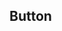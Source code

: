 ## Button

<code src="./demo/basic.tsx">

<code src="./demo/loading.tsx">

<API src="../../src/Button/index.tsx"></API>
